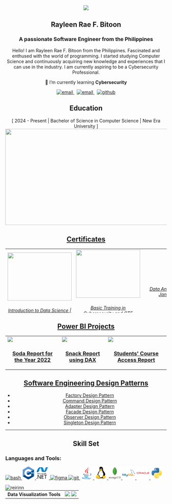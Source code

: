 
<p align="center">
  <img src = "https://github.com/user-attachments/assets/6c22d444-430e-4e88-aa2c-ec02d968bc77" width="200" />
</p>

<div align="center">
  
## Rayleen Rae F. Bitoon


<h3 align="center">A passionate Software Engineer from the Philippines</h3>

  Hello! I am Rayleen Rae F. Bitoon from the Philippines. Fascinated and enthused with the world of programming. I started studying Computer Science and continuously acquiring new knowledge and experiences that I can use in the industry.  I am currently aspiring to be a Cybersecurity Professional.

  🌱 I’m currently learning **Cybersecurity**

<div>
  
<p align="center">
  <a href="mailto:bitoonrayleenrae@gmail.com">
     <img  src="https://img.shields.io/badge/email-red?style=for-the-badge&logo=gmail&logoColor=white" alt="email">
  <a/>&nbsp;
  <a href="https://www.linkedin.com/in/rayleen-rae-bitoon-289705310?utm_source=share&utm_campaign=share_via&utm_content=profile&utm_medium=android_app">
     <img  src="https://img.shields.io/badge/linkedin-0A66C2?style=for-the-badge&logo=linkedin&logoColor=white" alt="email">
  <a/>&nbsp;
  <a href="https://github.com/Reirinn">
     <img  src="https://img.shields.io/badge/GitHub-100000?style=for-the-badge&logo=github&logoColor=white" alt="github">
  <a/>
<p/>
  
  
## Education

<p align="center">[ 2024 - Present | Bachelor of Science in Computer Science | New Era University ]
<img src = "https://github.com/user-attachments/assets/1211ec0e-8bbf-4144-9e0e-04ac6341d1f3" width="600" height="300">
<a href = "https://neu.edu.ph/main/">
</p>

## Certificates 
  <table align="center" width="600" height="200">
    <tr>
      <td align="center" width="300" height="150"> 
        <a href="https://www.credly.com/badges/c707d0a3-893c-415a-9e80-87d6125ab90d/public_url"> 
        <img src = "https://github.com/user-attachments/assets/7cda0dfd-464d-4e89-a1d6-372852821763" width="200" height="150">
        <h6 align="center">Introduction to Data Science | July 15, 2024</h6> 
      </td>
      <td align="center" width="300" height="150"> 
        <a href="https://drive.google.com/file/d/1Yd290QzIoQb58cf8Wr-XxfMd-Mv17QW0/view?usp=sharing"> 
        <img src = "https://github.com/user-attachments/assets/50194b43-9c2e-46aa-a0c6-c343d7a4085e" width="200" height="150">
         <h6 align="center">Basic Training in Cybersecurity and CTF Competitions | April 5, 2024</h6>
      </td>
      <td align="center" width="300" height="150"> 
        <a href="https://www.credly.com/badges/82e245ed-a742-447f-8bda-cb0690335503/public_url"> 
        <img src = "https://github.com/user-attachments/assets/ec4e0a14-fa2a-4178-9103-ce766821315e" align="center">
        <h6 align="center">Data Analytics Essential | January 1, 2024</h6>
      </td>
      <td align="center" width="300" height="150"> 
        <a href="https://simpli-web.app.link/e/xd4zQDUV8Cb"> 
        <img src = "https://github.com/user-attachments/assets/6c016bd3-2a38-4fda-aa47-e2b2551feebc" width="200" height="150">
        <h6 align="center">Business Analytics with Excel | September 7, 2023</h6>
      </td>
    </tr>
    <tr>
      <td align="center" width="300" height="150"> 
        <a href="https://catalog-education.oracle.com/pls/certview/sharebadge?id=078013BD3EB5384443776682F373458BAF55A563C1F4FDD99462B79AD23659BF"> 
        <img src = "https://github.com/user-attachments/assets/d0863822-e35a-413e-bfdc-1491502d38ea" width="200" height="150">
        <h6 align="center">Oracle Cloud Data Management 2022 Foundations Certified Associate | November 27, 2022</h6>
      </td>
      <td align="center" width="300" height="150"> 
        <a href="https://catalog-education.oracle.com/pls/certview/sharebadge?id=664E300FE4BDB91033E7123A87326AEA5B6FBC8FD5547ED39965131A725E549A"> 
        <img src = "https://github.com/user-attachments/assets/f4fe0d5c-299b-45cc-bd4b-5fb34fc107bc" width="200" height="150">
        <h6 align="center">Oracle Cloud Infrastructure 2022 Certified Foundations Associate | November 25, 2022</h6>
      </td>
      <td align="center" width="300" height="150"> 
        <a href="https://drive.google.com/file/d/1yKsRFha_874W7fn9DTPYGLaqzR_gNPaF/view?pli=1"> 
        <img src = "https://github.com/user-attachments/assets/5a54ebdf-8c9e-4567-9abb-7af88adeac02" width="200" height="150">
        <h6 align="center">Prospects of Emerging Technologies and Trends in Information Technology | November 25, 2022</h6>
      </td>
      <td align="center" width="300" height="150"> 
        <a href="https://courses.cognitiveclass.ai/certificates/91a06b9b055f4ad1a6b9fe8da417bc25"> 
        <img src = "https://github.com/user-attachments/assets/ce97ded9-458f-4893-b6a7-dee1807496b8" width="200" height="150">
        <h6 align="center">SQL and Relational Databases 101 | November 5, 2022</h6>
      </td>
    </tr>
  </table>
  

## Power BI Projects
<table>
  <tr>
    <td>
       <a href="https://app.powerbi.com/view?r=eyJrIjoiNGE4MWE5ZGItNDRmNS00NGIyLTg2NjgtODI1YTcyY2U5NjM1IiwidCI6IjQ5ZWQ2NjdkLWQzOTgtNGIxZC04MzExLWE3NWUxZTU1ZWI3OSIsImMiOjEwfQ%3D%3D"> 
       <img src = "https://github.com/user-attachments/assets/859c4efb-df67-4719-bfaa-f9d80d290ced">
       <h3 align="center">Soda Report for the Year 2022</h3>  
    </td>
    <td>
       <a href="https://app.powerbi.com/view?r=eyJrIjoiYzE0N2NlZTMtMDViNi00MmJmLWJhYjgtYjExZTMxNmFhODg0IiwidCI6IjFjZTU4ZDUyLWNiZmEtNDRlMi05NzVhLTRjYWM5NjdjZTZhMSIsImMiOjEwfQ%3D%3D"> 
       <img src = "https://github.com/user-attachments/assets/53b8f8f6-50e9-477e-a72d-a28e6f1f428b">
       <h3 align="center">Snack Report using DAX</h3>
    </td>
    <td>
       <a href="https://app.powerbi.com/view?r=eyJrIjoiMGNhYzZjMWItZTIwZi00Y2JmLWFhYzctMDY0NzE2NDljNDhmIiwidCI6IjFjZTU4ZDUyLWNiZmEtNDRlMi05NzVhLTRjYWM5NjdjZTZhMSIsImMiOjEwfQ%3D%3D"> 
       <img src = "https://github.com/user-attachments/assets/d0a0748f-b0a0-4291-b844-de9fac616d6e">
       <h3 align="center">Students' Course Access Report</h3>
    </td>
  </tr>  
</table>


## Software Engineering Design Patterns

- [Factory Design Pattern](https://github.com/Reirinn/Factory_Design_Pattern)
- [Command Design Pattern](https://github.com/Reirinn/Command_Design_Pattern)
- [Adapter Design Pattern](https://github.com/Reirinn/Adapter_Design_Pattern)
- [Facade Design Pattern](https://github.com/Reirinn/Facade-Pattern)
- [Observer Design Pattern](https://github.com/Reirinn/Observer-Pattern)
- [Singleton Design Pattern](https://github.com/Reirinn/Singleton-Pattern)

-------------------


## Skill Set 

<h3 align="left">Languages and Tools:</h3>
<p align="left"> <a href="https://www.gnu.org/software/bash/" target="_blank" rel="noreferrer"> <img src="https://www.vectorlogo.zone/logos/gnu_bash/gnu_bash-icon.svg" alt="bash" width="40" height="40"/> </a> <a href="https://www.w3schools.com/cpp/" target="_blank" rel="noreferrer"> <img src="https://raw.githubusercontent.com/devicons/devicon/master/icons/cplusplus/cplusplus-original.svg" alt="cplusplus" width="40" height="40"/> </a> <a href="https://dotnet.microsoft.com/" target="_blank" rel="noreferrer"> <img src="https://raw.githubusercontent.com/devicons/devicon/master/icons/dot-net/dot-net-original-wordmark.svg" alt="dotnet" width="40" height="40"/> </a> <a href="https://www.figma.com/" target="_blank" rel="noreferrer"> <img src="https://www.vectorlogo.zone/logos/figma/figma-icon.svg" alt="figma" width="40" height="40"/> </a> <a href="https://git-scm.com/" target="_blank" rel="noreferrer"> <img src="https://www.vectorlogo.zone/logos/git-scm/git-scm-icon.svg" alt="git" width="40" height="40"/> </a> <a href="https://www.java.com" target="_blank" rel="noreferrer"> <img src="https://raw.githubusercontent.com/devicons/devicon/master/icons/java/java-original.svg" alt="java" width="40" height="40"/> </a> <a href="https://www.linux.org/" target="_blank" rel="noreferrer"> <img src="https://raw.githubusercontent.com/devicons/devicon/master/icons/linux/linux-original.svg" alt="linux" width="40" height="40"/> </a> <a href="https://www.mongodb.com/" target="_blank" rel="noreferrer"> <img src="https://raw.githubusercontent.com/devicons/devicon/master/icons/mongodb/mongodb-original-wordmark.svg" alt="mongodb" width="40" height="40"/> </a> <a href="https://www.mysql.com/" target="_blank" rel="noreferrer"> <img src="https://raw.githubusercontent.com/devicons/devicon/master/icons/mysql/mysql-original-wordmark.svg" alt="mysql" width="40" height="40"/> </a> <a href="https://www.oracle.com/" target="_blank" rel="noreferrer"> <img src="https://raw.githubusercontent.com/devicons/devicon/master/icons/oracle/oracle-original.svg" alt="oracle" width="40" height="40"/> </a> <a href="https://www.python.org" target="_blank" rel="noreferrer"> <img src="https://raw.githubusercontent.com/devicons/devicon/master/icons/python/python-original.svg" alt="python" width="40" height="40"/> </a> </p>

<p><img align="left" src="https://github-readme-stats.vercel.app/api/top-langs?username=reirinn&show_icons=true&locale=en&layout=compact" alt="reirinn" /></p>

<div align="left">
  <table>
    <tr>
      <td><strong>Data Visualization Tools</strong></td>
      <td>
        <a href="https://powerbi.microsoft.com/"><img src="https://img.shields.io/badge/PowerBI-F2C811?style=for-the-badge&logo=power-bi&logoColor=black"/></a>
        <a href="https://www.tableau.com/"><img src="https://img.shields.io/badge/Tableau-E97627?style=for-the-badge&logo=tableau&logoColor=white"/></a>
